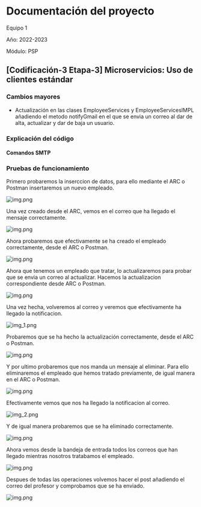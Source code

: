 # Documentación del proyecto
Equipo 1

Año: 2022-2023

Módulo: PSP

## [Codificación-3 Etapa-3] Microservicios: Uso de clientes estándar

### Cambios mayores

* Actualización en las clases EmployeeServices y EmployeeServicesIMPL añadiendo el metodo notifyGmail en el que se envia un correo al dar de alta, actualizar y dar de baja un usuario.

### Explicación del código

#### Comandos SMTP

### Pruebas de funcionamiento

Primero probaremos la inserccion de datos, para ello mediante el ARC o Postman insertaremos un nuevo empleado.

![img.png](img/insertarSMTP.png)

Una vez creado desde el ARC, vemos en el correo que ha llegado el mensaje correctamente.

![img.png](img/correoAltaSMTP.png)

Ahora probaremos que efectivamente se ha creado el empleado correctamente, desde el ARC o Postman.

![img.png](img/getSMTP.png)

Ahora que tenemos un empleado que tratar, lo actualizaremos para probar que se envia un correo al actualizar. Hacemos la actualizacion correspondiente desde ARC o Postman.

![img.png](img/updateSMTP.png)

Una vez hecha, volveremos al correo y veremos que efectivamente ha llegado la notificacion.

![img_1.png](img/correoUpdateSMTP.png)

Probaremos que se ha hecho la actualización correctamente, desde el ARC o Postman.

![img.png](img/getSMTP2.png)

Y por ultimo probaremos que nos manda un mensaje al eliminar. Para ello eliminaremos el empleado que hemos tratado previamente, de igual manera en el ARC o Postman.

![img.png](img/deleteSMTP.png)

Efectivamente vemos que nos ha llegado la notificacion al correo.

![img_2.png](img/correoBajaSMTP.png)

Y de igual manera probaremos que se ha eliminado correctamente.

![img.png](img/getSMTP3.png)

Ahora vemos desde la bandeja de entrada todos los correos que han llegado mientras nosotros tratabamos el empleado.

![img.png](img/todosLosCorreosSMTP.png)

Despues de todas las operaciones volvemos hacer el post añadiendo el correo del profesor y comprobamos que se ha enviado.

![img.png](img/correoJoseLuisSMTP.png)
